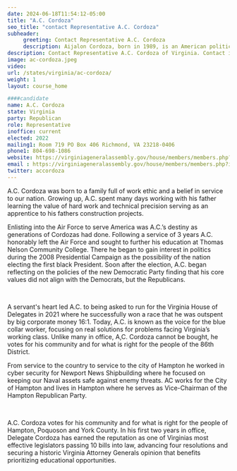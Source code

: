 ```yaml
---
date: 2024-06-18T11:54:12-05:00
title: "A.C. Cordoza"
seo_title: "contact Representative A.C. Cordoza"
subheader:
     greeting: Contact Representative A.C. Cordoza
     description: Aijalon Cordoza, born in 1989, is an American politician affiliated with the Republican Party. Known as A. C., he assumed office as a member of the Virginia House of Delegates, representing District 86, on January 10, 2024.
description: Contact Representative A.C. Cordoza of Virginia. Contact information for A.C. Cordoza includes email address, phone number, and mailing address.
image: ac-cordoza.jpeg
video:
url: /states/virginia/ac-cordoza/
weight: 1
layout: course_home

####candidate
name: A.C. Cordoza
state: Virginia
party: Republican
role: Representative
inoffice: current
elected: 2022
mailing1: Room 719 PO Box 406 Richmond, VA 23218-0406
phone1: 804-698-1086
website: https://virginiageneralassembly.gov/house/members/members.php?id=H0337/
email : https://virginiageneralassembly.gov/house/members/members.php?id=H0337/
twitter: accordoza
---
```

A.C. Cordoza was born to a family full of work ethic and a belief in service to our nation.  Growing up, A.C. spent many days working with his father learning the value of hard work and technical precision serving as an apprentice to his fathers construction projects.



Enlisting into the Air Force to serve America was A.C.’s destiny as generations of Cordozas had done.  Following a service of 3 years A.C. honorably left the Air Force and sought to further his education at Thomas Nelson Community College. There he began to gain interest in politics during the 2008 Presidential Campaign as the possibility of the nation electing the first black President. Soon after the election, A.C. began reflecting on the policies of the new Democratic Party finding that his core values did not align with the Democrats, but the Republicans.

​

A servant's heart led A.C. to being asked to run for the Virginia House of Delegates in 2021 where he successfully won a race that he was outspent by big corporate money 16:1. Today, A.C. is known as the voice for the blue collar worker, focusing on real solutions for problems facing Virginia’s working class. Unlike many in office, A,C. Cordoza cannot be bought, he votes for his community and for what is right for the people of the 86th District.



From service to the country to service to the city of Hampton he worked in cyber security for Newport News Shipbuilding where he focused on keeping our Naval assets safe against enemy threats. AC works for the City of Hampton and lives in Hampton where he serves as Vice-Chairman of the Hampton Republican Party.

​

A.C. Cordoza votes for his community and for what is right for the people of Hampton, Poquoson and York County.  In his first two years in office, Delegate Cordoza has earned the reputation as one of Virginias most effective legislators passing 10 bills into law, advancing four resolutions and securing a historic Virginia Attorney Generals opinion that benefits prioritizing educational opportunities.
